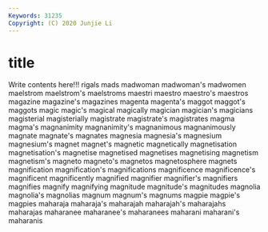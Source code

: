 ```yaml
---
Keywords: 31235
Copyright: (C) 2020 Junjie Li
---
```


# title

Write contents here!!!
rigals 
mads 
madwoman
madwoman's 
madwomen 
maelstrom 
maelstrom's 
maelstroms 
maestri 
maestro 
maestro's 
maestros 
magazine
magazine's 
magazines 
magenta 
magenta's 
maggot 
maggot's 
maggots 
magic 
magic's 
magical
magically 
magician 
magician's 
magicians 
magisterial 
magisterially 
magistrate 
magistrate's 
magistrates 
magma
magma's 
magnanimity 
magnanimity's 
magnanimous 
magnanimously 
magnate 
magnate's 
magnates 
magnesia 
magnesia's
magnesium 
magnesium's 
magnet 
magnet's 
magnetic 
magnetically 
magnetisation 
magnetisation's 
magnetise 
magnetised
magnetises 
magnetising 
magnetism 
magnetism's 
magneto 
magneto's 
magnetos 
magnetosphere 
magnets 
magnification
magnification's 
magnifications 
magnificence 
magnificence's 
magnificent 
magnificently 
magnified 
magnifier 
magnifier's 
magnifiers
magnifies 
magnify 
magnifying 
magnitude 
magnitude's 
magnitudes 
magnolia 
magnolia's 
magnolias 
magnum
magnum's 
magnums 
magpie 
magpie's 
magpies 
maharaja 
maharaja's 
maharajah 
maharajah's 
maharajahs
maharajas 
maharanee 
maharanee's 
maharanees 
maharani 
maharani's 
maharanis 
